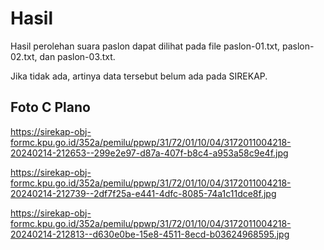 # Hasil

Hasil perolehan suara paslon dapat dilihat pada file paslon-01.txt, paslon-02.txt, dan paslon-03.txt.

Jika tidak ada, artinya data tersebut belum ada pada SIREKAP.

## Foto C Plano

https://sirekap-obj-formc.kpu.go.id/352a/pemilu/ppwp/31/72/01/10/04/3172011004218-20240214-212653--299e2e97-d87a-407f-b8c4-a953a58c9e4f.jpg

https://sirekap-obj-formc.kpu.go.id/352a/pemilu/ppwp/31/72/01/10/04/3172011004218-20240214-212739--2df7f25a-e441-4dfc-8085-74a1c11dce8f.jpg

https://sirekap-obj-formc.kpu.go.id/352a/pemilu/ppwp/31/72/01/10/04/3172011004218-20240214-212813--d630e0be-15e8-4511-8ecd-b03624968595.jpg
